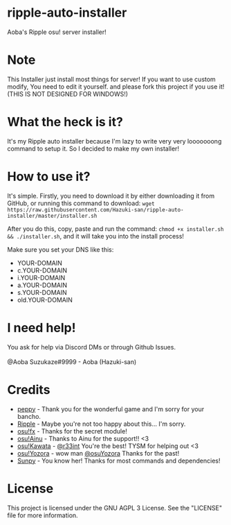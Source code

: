 # ripple-auto-installer
Aoba's Ripple osu! server installer!

# Note
This Installer just install most things for server! If you want to use custom modify, You need to edit it yourself. and please fork this project if you use it! (THIS IS NOT DESIGNED FOR WINDOWS!)

# What the heck is it?
It's my Ripple auto installer because I'm lazy to write very very looooooong command to setup it. So I decided to make my own installer!

# How to use it?
It's simple. Firstly, you need to download it by either downloading it from GitHub, or running this command to download: `wget https://raw.githubusercontent.com/Hazuki-san/ripple-auto-installer/master/installer.sh`

After you do this, copy, paste and run the command: `chmod +x installer.sh && ./installer.sh`, and it will take you into the install process!

Make sure you set your DNS like this:

* YOUR-DOMAIN
* c.YOUR-DOMAIN
* i.YOUR-DOMAIN
* a.YOUR-DOMAIN
* s.YOUR-DOMAIN
* old.YOUR-DOMAIN

# I need help!
You ask for help via Discord DMs or through Github Issues.<br>
<br>
@Aoba Suzukaze#9999 - Aoba (Hazuki-san)

# Credits
* <a href=https://github.com/ppy>peppy</a> - Thank you for the wonderful game and I'm sorry for your bancho.
* <a href=https://github.com/osuripple>Ripple</a> - Maybe you're not too happy about this... I'm sorry.
* <a href=https://github.com/osufx>osu!fx</a> - Thanks for the secret module!
* <a href=https://github.com/osuthailand>osu!Ainu</a> - Thanks to Ainu for the support!! <3
* <a href=https://github.com/osukawata>osu!Kawata</a> - <a href=https://github.com/r33int>@r33int</a> You're the best! TYSM for helping out <3
* <a href=https://github.com/osuYozora>osu!Yozora</a> - wow man <a href=https://github.com/osuYozora>@osuYozora</a> Thanks for the past!
* <a href=https://github.com/EmilySunpy>Sunpy</a> - You know her! Thanks for most commands and dependencies!

# License
This project is licensed under the GNU AGPL 3 License.
See the "LICENSE" file for more information.
